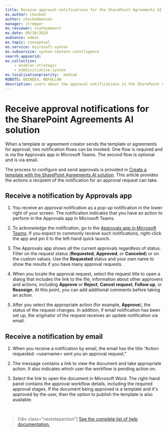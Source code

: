 ```yaml
---
title: Receive approval notifications for the SharePoint Agreements AI solution
ms.author: chucked
author: chuckedmonson
manager: jtremper
ms.reviewer: ssathyamoort
ms.date: 09/18/2024
audience: admin
ms.topic: conceptual
ms.service: microsoft-syntex
ms.subservice: syntex-content-intelligence
search.appverid: 
ms.collection: 
    - enabler-strategic
    - m365initiative-syntex
ms.localizationpriority:  medium
ROBOTS: NOINDEX, NOFOLLOW
description: Learn about the approval notifications in the SharePoint Agreements AI solution.
---
```


# Receive approval notifications for the SharePoint Agreements AI solution

When a template or agreement creator sends the template or agreements for approval, two notification flows can be invoked. One flow is required and is via the Approvals app in Microsoft Teams. The second flow is optional and is via email.

The process to configure and send approvals is provided in [Create a template with the SharePoint Agreements AI solution](agreements-create-template.md). This article provides the actions a recipient of the notification for an approval request can take.

## Receive a notification by Approvals app

1. You receive an approval notification as a pop-up notification in the lower right of your screen. The notification indicates that you have an action to perform in the Approvals app in Microsoft Teams.

2. To acknowledge the notification, go to the [Approvals app in Microsoft Teams](/power-automate/teams/native-approvals-in-teams#use-the-approvals-app-in-teams). If you expect to commonly receive such notifications, right-click the app and pin it to the left-hand quick launch.

3. The Approvals app shows all the current approvals regardless of status. Filter on the request status (**Requested**, **Approved**, or **Canceled**) or on the custom values. Use the **Requested** status and your own name to show the results if you have many approval requests.

4. When you locate the approval request, select the request title to open a dialog that includes the link to the file, information about other approvers and actions, including **Approve** or **Reject**, **Cancel request**, **Follow up**, or **Reassign**. At this point, you can add additional comments before taking an action.

5. After you select the appropriate action (for example, **Approve**), the status of the request changes. In addition, if email notification has been set up, the originator of the request receives an update notification via email.

## Receive a notification by email

1. When you receive a notification by email, the email has the title “Action requested: \<username> sent you an approval request."

2. The message contains a link to view the document and take appropriate action. It also indicates which user the workflow is pending action on.

3. Select the link to open the document in Microsoft Word. The right-hand panel contains the approval workflow details, including the required approval stages. If the document being approved is a template and it's approved by the user, then the option to publish the template is also available.

<br>

> [!div class="nextstepaction"]
> [See the complete list of help documentation.](agreements-overview.md#help-documentation)